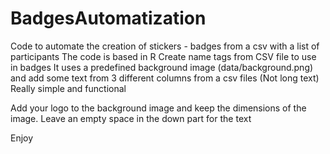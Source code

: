 # BadgesAutomatization
Code to automate the creation of stickers - badges from a csv with a list of participants 
The code is based in R
Create name tags from CSV file to use in badges
It uses a predefined background image (data/background.png) and add some text from 3 different columns from a csv files (Not long text)
Really simple and functional

Add your logo to the background image and keep the dimensions of the image.
Leave an empty space in the down part for the text

Enjoy
